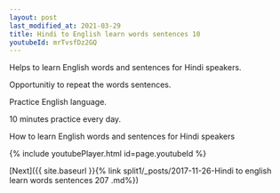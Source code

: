 ```yaml
---
layout: post
last_modified_at: 2021-03-29
title: Hindi to English learn words sentences 10 
youtubeId: mrTvsfDz2GQ
---
```

 
 
Helps to learn English words and sentences for Hindi speakers.

Opportunitiy to repeat the words sentences. 

Practice English language. 
 
10 minutes practice every day. 
 
How to learn English words and sentences for Hindi speakers 
 
{% include youtubePlayer.html id=page.youtubeId %}
 
 
[Next]({{ site.baseurl }}{% link  split1/_posts/2017-11-26-Hindi to english learn words sentences 207 .md%})
 
